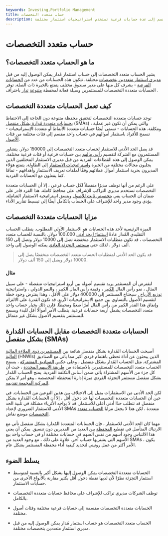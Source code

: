 ```yaml
---
keywords: Investing,Portfolio Management
title: حساب متعدد التخصصات
description: الحساب متعدد التخصصات هو حساب استثمار مُدار مقسم إلى عدة حسابات فرعية تستخدم استراتيجيات استثمار مختلفة.
---
```


# حساب متعدد التخصصات
## ما هو الحساب متعدد التخصصات؟

يشير الحساب متعدد التخصصات إلى حساب استثمار مُدار يمكن الوصول إليه من قبل [مديري استثمار متعددين بتخصصات](/investment-manager) مختلفة. تتكون هذه الحسابات من عدد من [الحسابات الفرعية](/sub-account) - يشرف كل منها على مدير صندوق مختلف يتمتع بالخبرة ذات الصلة. توفر الحسابات متعددة التخصصات للمستثمرين وسيلة فعالة لمحفظة [متنوعة](/diversification) [تدار](/portfoliomanagement) باحتراف .

## كيف تعمل الحسابات متعددة التخصصات

توجد حسابات متعددة التخصصات لتحقيق محفظة متنوعة دون الحاجة إلى الاحتفاظ [بحسابات متعددة مُدارة بشكل منفصل](/separateaccount) (SMAs) ، والتي يمكن أن تكون غير عملية ومكلفة. هذه الحسابات - تسمى أيضًا حسابات متعددة الأنماط أو متعددة الإستراتيجيات - تسمح للأفراد باستثمار أموالهم في حساب واحد مقسم إلى فئات مختلفة من فئات [الأصول](/assetclasses).

قد يصل الحد الأدنى للاستثمار لحساب متعدد التخصصات إلى 150000 دولار. يتشاور المستثمرون مع الشركة لتقسيم [رأس مالهم](/capital) بين حسابات فرعية أو فئات فرعية مختلفة. يمكن الوصول إلى هذه القطاعات الفردية من قبل مديري الاستثمار المختلفين الذين يجلبون مجالات مختلفة من الخبرة [واستراتيجيات الاستثمار](/investmentstrategy) إلى الطاولة. يتمتع هؤلاء المديرون بحرية استثمار أموال عملائهم وفقًا لملفات تعريف الاستثمار وأهدافهم - تمامًا كما يفعلون مع الحسابات الفردية.

على الرغم من أنها توظف مديرًا منفصلاً لكل حساب فرعي ، إلا أن الحسابات متعددة التخصصات تستخدم مديري التراكب للإشراف على محافظ كاملة. هذا الفرد قادر على ضمان أن الحساب يفي [بتخصيص ثابت للأصول](/assetallocation) وينسق استراتيجية الاستثمار الشاملة. يؤدي وجود مدير واحد للإشراف على الحساب بالكامل أيضًا إلى تبسيط تقارير الأداء.

## مزايا الحسابات متعددة التخصصات

الميزة الرئيسية لأحد هذه الحسابات هو الاستثمار الأولي المطلوب. يتطلب الحساب التقليدي المُدار عادةً [استثمارًا بحد أدنى](/minimum_investment) 100،000 دولار. بالنسبة للحساب متعدد التخصصات ، قد تكون متطلبات الاستثمار منخفضة تصل إلى 10000 دولار وتصل إلى 150 ألف دولار ، لذلك حتى [مستثمر التجزئة العادي](/retailinvestor) يمكنه الوصول إلى واحد.

> قد يكون الحد الأدنى لمتطلبات الحساب متعدد التخصصات منخفضًا يصل إلى 10000 دولار ويصل إلى 150 ألف دولار.

>

### مثال

لنفترض أن المستثمر يريد تقسيم أصوله بين أربع استراتيجيات منفصلة - على سبيل المثال ، نمو رأس المال [الكبير](/large-cap) ، وقيمة رأس المال الكبير ، والنمو الدولي ، واستراتيجية [توزيع الأرباح .](/dividend) سيحتاج المستثمر إلى 400000 دولار على الأقل ، وهذا يفترض وجود خطة لتقسيم الأصول بالتساوي بين جميع الاستراتيجيات الأربع. قد تكون القدرة على الالتزام وإنفاق هذا القدر الكبير من رأس المال أمرًا صعبًا ومحبطًا. قارن ذلك بخيار حساب واحد متعدد التخصصات يشمل أربعة حسابات فرعية. يتطلب الأمر أموالًا أقل للبدء ويسمح للمستثمر بتقسيم الأصول بشكل غير متماثل.

## الحسابات متعددة التخصصات مقابل الحسابات المُدارة بشكل منفصل (SMAs)

أصبحت الحسابات المُدارة بشكل منفصل شائعة بين [المستثمرين ذوي الملاءة المالية العالية](/hnwi) (HNWIs) الذين يبحثون عن أداة تحظى باهتمام فردي أكبر مما يأتي مع الصناديق المشتركة. مثل الحساب المُدار بشكل منفصل ، وعلى عكس [الصناديق المشتركة](/mutualfund) ، يسمح الحساب متعدد التخصصات للمستثمرين بالاستفادة من [طريقة الأسهم المحددة](/specificsharesmethod) ، حيث أن كل جزء من الأسهم المشتراة يأتي ضمن أساس التكلفة الفردية. يمنح الحساب المُدار بشكل منفصل مستثمر التجزئة الفردي ميزة إدارة المحفظة المخصصة ، وهو أمر لا يمكن [للمركبة المجمعة تقديمه](/pooledfunds).

لكن الحد الأدنى من الاستثمارات يميل إلى الاختلاف بين هذين النوعين من الحسابات. في حين أن الحسابات متعددة التخصصات لها حد دخول أقل ، إلا أن الحسابات المُدارة بشكل منفصل قد تتطلب حدًا أدنى أعلى للاستثمار. قد لا يواجه الأثرياء مشكلة في تلبية الحد الأدنى للاستثمار الضروري لإعداد SMAs متعددة ، لكن هذا لا يجعل مزايا [الحساب متعدد التخصصات](/account) موضع نقاش.

مهما كان الحد الأدنى للاستثمار ، فإن الحسابات المتعددة المُدارة بشكل منفصل تأتي مع الارتباك المتأصل في تقطيع [المحفظة](/portfolio) بين العديد من المديرين دون تنسيق. يمكن أن يعني هذا الالتباس وجود أسهم من نفس السهم في حسابات مختلفة أو في حساب واحد بيع الأسهم التي يشتريها حساب آخر. علاوة على ذلك ، مع وجود العديد من SMAs ، يكون الأمر أكثر من عمل روتيني لتحديد كيفية أداء محفظة المستثمر بشكل عام.

## يسلط الضوء

- الحسابات متعددة التخصصات يمكن الوصول إليها بشكل أكبر بالنسبة لمتوسط استثمار التجزئة نظرًا لأن لديها نقطة دخول أقل بكثير مقارنة بالأنواع الأخرى من حسابات الاستثمار.

- توظف الشركات مديري تراكب للإشراف على محافظ حسابات متعددة التخصصات بالكامل.

- الحسابات متعددة التخصصات مقسمة إلى حسابات فرعية مختلفة وفئات أصول مختلفة.

- الحساب متعدد التخصصات هو حساب استثمار مُدار يمكن الوصول إليه من قبل مديري استثمار متعددين بتخصصات مختلفة.

